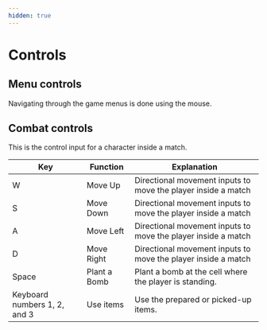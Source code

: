 ```yaml
---
hidden: true
---
```


# Controls

## Menu controls

Navigating through the game menus is done using the mouse.

## Combat controls

This is the control input for a character inside a match.

| Key                          | Function     | Explanation                                                   |
| ---------------------------- | ------------ | ------------------------------------------------------------- |
| W                            | Move Up      | Directional movement inputs to move the player inside a match |
| S                            | Move Down    | Directional movement inputs to move the player inside a match |
| A                            | Move Left    | Directional movement inputs to move the player inside a match |
| D                            | Move Right   | Directional movement inputs to move the player inside a match |
| Space                        | Plant a Bomb | Plant a bomb at the cell where the player is standing.        |
| Keyboard numbers 1, 2, and 3 | Use items    | Use the prepared or picked-up items.                          |
